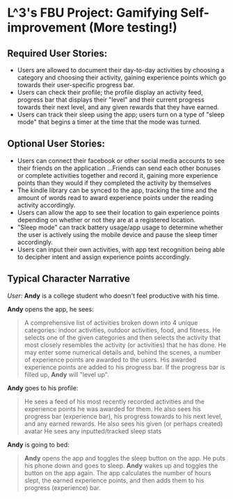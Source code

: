 # L^3's FBU Project: Gamifying Self-improvement (More testing!)

## Required User Stories:
- Users are allowed to document their day-to-day activities by choosing a category and choosing their activity, gaining experience points which go towards their user-specific progress bar.
- Users can check their profile; the profile display an activity feed, progress bar that displays their "level" and their current progress towards their next level, and any given rewards that they have earned.
- Users can track their sleep using the app; users turn on a type of "sleep mode" that begins a timer at the time that the mode was turned.

## Optional User Stories:
- Users can connect their facebook or other social media accounts to see their friends on the application
...Friends can send each other bonuses or complete activities together and record it, gaining more experience points than they would if they completed the activity by themselves
- The kindle library can be synced to the app, tracking the time and the amount of words read to award experience points under the reading activity accordingly.
- Users can allow the app to see their location to gain experience points depending on whether or not they are at a registered location.
- "Sleep mode" can track battery usage/app usage to determine whether the user is actively using the mobile device and pause the sleep timer accordingly.
- Users can input their own activities, with app text recognition being able to decipher intent and assign experience points accordingly.

## Typical Character Narrative
*User:* **Andy** is a college student who doesn't feel productive with his time.

**Andy** opens the app, he sees:
> A comprehensive list of activities broken down into 4 unique categories: indoor activities, outdoor activities, food, and fitness.
> He selects one of the given categories and then selects the activity that most closely resembles the activity (or activities) that he has done.
> He may enter some numerical details and, behind the scenes, a number of experience points are awarded to the users.
> His awarded experience points are added to his progress bar. If the progress bar is filled up, **Andy** will "level up".

**Andy** goes to his profile:
> He sees a feed of his most recently recorded activities and the experience points he was awarded for them.
> He also sees his progress bar (experience bar), his progress towards to his next level, and any earned rewards.
> He also sees his given (or perhaps created) avatar
> He sees any inputted/tracked sleep stats

**Andy** is going to bed:
> **Andy** opens the app and toggles the sleep button on the app.
> He puts his phone down and goes to sleep.
> **Andy** wakes up and toggles the button on the app again.
> The app calculates the number of hours slept, the earned experience points, and then adds them to his progress (experience) bar.
